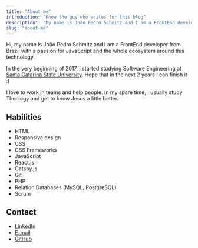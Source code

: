 ```yaml
---
title: "About me"
introduction: "Know the guy who writes for this blog"
description": "My name is João Pedro Schmitz and I am a FrontEnd developer from Brazil with a passion for JavaScript and the whole ecosystem around this technology. In my spare time, I usually study Theology and get to know Jesus a little better.",
slug: "about-me"
---
```


Hi, my name is João Pedro Schmitz and I am a FrontEnd developer from Brazil with a passion for JavaScript and the whole ecosystem around this technology.

In the very beginning of 2017, I started studying Software Engineering at [Santa Catarina State University](https://www.udesc.br/international). Hope that in the next 2 years I can finish it :)

I love to work in teams and help people. In my spare time, I usually study Theology and get to know Jesus a little better.

## Habilities

- HTML
- Responsive design
- CSS
- CSS Frameworks
- JavaScript
- React.js
- Gatsby.js
- Git
- PHP
- Relation Databases (MySQL, PostgreSQL)
- Scrum

## Contact

- [LinkedIn](https://www.linkedin.com/in/jpedroschmitz/)
- [E-mail](mailto:jpedroschmitz@hotmail.com)
- [GitHub](https://github.com/jpedroschmitz)
